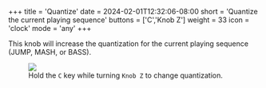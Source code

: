 +++
title = 'Quantize'
date = 2024-02-01T12:32:06-08:00
short = 'Quantize the current playing sequence'
buttons = ['C','Knob Z']
weight = 33
icon = 'clock'
mode = 'any'
+++


This knob will increase the quantization for the current playing sequence (JUMP, MASH, or BASS).

<figure class="imgcombo">
<img src="/img/quantize.png">
<figcaption>Hold the <code>C</code> key while turning <code>Knob Z</code> to change quantization.</figcaption>
</figure>
